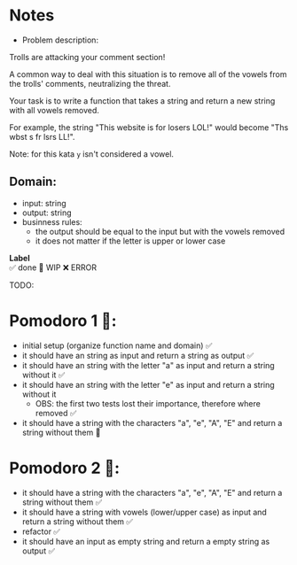 # Notes

- Problem description:

Trolls are attacking your comment section!

A common way to deal with this situation is to remove all of the vowels from the trolls' comments, neutralizing the threat.

Your task is to write a function that takes a string and return a new string with all vowels removed.

For example, the string "This website is for losers LOL!" would become "Ths wbst s fr lsrs LL!".

Note: for this kata `y` isn't considered a vowel.

## Domain:
- input: string
- output: string
- businness rules:
    - the output should be equal to the input but with the vowels removed
    - it does not matter if the letter is upper or lower case

**Label**  
✅ done 🚧 WIP ❌ ERROR

TODO:

# Pomodoro 1 🍅:
- initial setup (organize function name and domain) ✅
- it should have an string as input and return a string as output ✅
- it should have an string with the letter "a" as input and return a string without it ✅
- it should have an string with the letter "e" as input and return a string without it 
    - OBS: the first two tests lost their importance, therefore where removed ✅
- it should have a string with the characters "a", "e", "A", "E" and return a string without them 🚧

# Pomodoro 2 🍅:
- it should have a string with the characters "a", "e", "A", "E" and return a string without them ✅
- it should have a string with vowels (lower/upper case) as input and return a string without them ✅
- refactor ✅
- it should have an input as empty string and return a empty string as output ✅